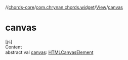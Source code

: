 //[chords-core](../../../index.md)/[com.chrynan.chords.widget](../index.md)/[View](index.md)/[canvas](canvas.md)



# canvas  
[js]  
Content  
abstract val [canvas](canvas.md): [HTMLCanvasElement](https://kotlinlang.org/api/latest/jvm/stdlib/org.w3c.dom/-h-t-m-l-canvas-element/index.html)  



